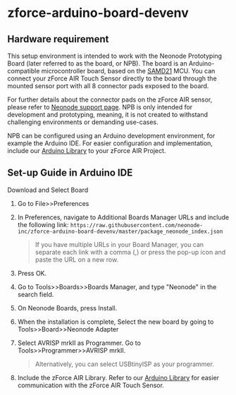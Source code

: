 # zforce-arduino-board-devenv

## Hardware requirement
This setup environment is intended to work with the Neonode Prototyping Board (later referred to as the board, or NPB). The board is an Arduino-compatible microcontroller board, based on the [SAMD21](https://www.microchip.com/wwwproducts/en/ATSAMD21E18) MCU. You can connect your zForce AIR Touch Sensor directly to the board through the mounted sensor port with all 8 connector pads exposed to the board.

For further details about the connector pads on the zForce AIR sensor, please refer to [Neonode support page](https://support.neonode.com/docs/). NPB is only intended for development and prototyping, meaning, it is not created to withstand challenging environments or demanding use-cases.

NPB can be configured using an Arduino development environment, for example the Arduino IDE. For easier configuration and implementation, include our [Arduino Library](https://github.com/neonode-inc/zforce-arduino) to your zForce AIR Project. 

## Set-up Guide in Arduino IDE

Download and Select Board

1. Go to File>>Preferences

2. In Preferences, navigate to Additional Boards Manager URLs and include the following link: `https://raw.githubusercontent.com/neonode-inc/zforce-arduino-board-devenv/master/package_neonode_index.json`
    > If you have multiple URLs in your Board Manager, you can separate each link with a comma (,) or press the pop-up icon and paste the URL on a new row.

3. Press OK.

4. Go to Tools>>Boards>>Boards Manager, and type "Neonode" in the search field. 

5. On Neonode Boards, press Install. 

6. When the installation is complete, Select the new board by going to Tools>>Board>>Neonode Adapter

7. Select AVRISP mrkII as Programmer. Go to Tools>>Programmer>>AVRISP mrkII.
    > Alternatively, you can select USBtinyISP as your programmer.

8. Include the zForce AIR Library. Refer to our [Arduino Library](https://github.com/neonode-inc/zforce-arduino) for easier communication with the zForce AIR Touch Sensor.
